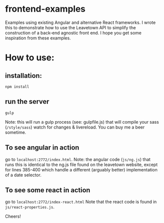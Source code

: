 # frontend-examples
Examples using existing Angular and alternative React frameworks.  I wrote this to demonstrate how to use the Leavetown API to simplify the construction of a back-end agnostic front end.  I hope you get some inspiration from these examples. 

# How to use: 

## installation: 
` npm install `

## run the server
` gulp `

Note: this will run a gulp process (see: gulpfile.js) that will compile your sass (`/style/sass`) watch for changes & livereload.  You can buy me a beer sometime. 

## To see angular in action
go to `localhost:2772/index.html`. 
Note: the angular code (`js/ng.js`) that runs this is identical to the ng.js file found on the leavetown website, except for lines 385-400 which handle a different (arguably better) implementation of a date selector. 

## To see some react in action
go to `localhost:2772/index-react.html`
Note that the react code is found in `js/react-properties.js`.  

Cheers! 





